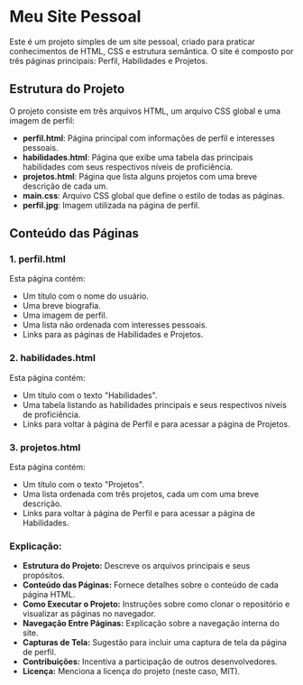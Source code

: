 # Meu Site Pessoal

Este é um projeto simples de um site pessoal, criado para praticar conhecimentos de HTML, CSS e estrutura semântica. O site é composto por três páginas principais: Perfil, Habilidades e Projetos.

## Estrutura do Projeto

O projeto consiste em três arquivos HTML, um arquivo CSS global e uma imagem de perfil:

- **perfil.html**: Página principal com informações de perfil e interesses pessoais.
- **habilidades.html**: Página que exibe uma tabela das principais habilidades com seus respectivos níveis de proficiência.
- **projetos.html**: Página que lista alguns projetos com uma breve descrição de cada um.
- **main.css**: Arquivo CSS global que define o estilo de todas as páginas.
- **perfil.jpg**: Imagem utilizada na página de perfil.

## Conteúdo das Páginas

### 1. perfil.html
Esta página contém:
- Um título com o nome do usuário.
- Uma breve biografia.
- Uma imagem de perfil.
- Uma lista não ordenada com interesses pessoais.
- Links para as páginas de Habilidades e Projetos.

### 2. habilidades.html
Esta página contém:
- Um título com o texto "Habilidades".
- Uma tabela listando as habilidades principais e seus respectivos níveis de proficiência.
- Links para voltar à página de Perfil e para acessar a página de Projetos.

### 3. projetos.html
Esta página contém:
- Um título com o texto "Projetos".
- Uma lista ordenada com três projetos, cada um com uma breve descrição.
- Links para voltar à página de Perfil e para acessar a página de Habilidades.


### Explicação:

- **Estrutura do Projeto:** Descreve os arquivos principais e seus propósitos.
- **Conteúdo das Páginas:** Fornece detalhes sobre o conteúdo de cada página HTML.
- **Como Executar o Projeto:** Instruções sobre como clonar o repositório e visualizar as páginas no navegador.
- **Navegação Entre Páginas:** Explicação sobre a navegação interna do site.
- **Capturas de Tela:** Sugestão para incluir uma captura de tela da página de perfil.
- **Contribuições:** Incentiva a participação de outros desenvolvedores.
- **Licença:** Menciona a licença do projeto (neste caso, MIT).